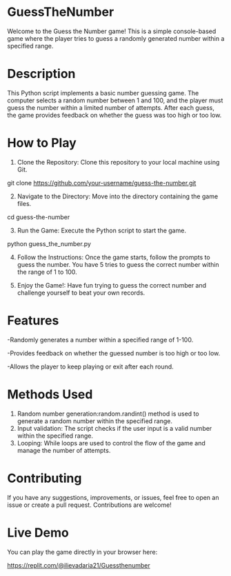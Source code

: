# GuessTheNumber
Welcome to the Guess the Number game! This is a simple console-based game where the player tries to guess a randomly generated number within a specified range.

# Description
This Python script implements a basic number guessing game. The computer selects a random number between 1 and 100, and the player must guess the number within a limited number of attempts. After each guess, the game provides feedback on whether the guess was too high or too low.

# How to Play
1. Clone the Repository: Clone this repository to your local machine using Git.

git clone https://github.com/your-username/guess-the-number.git

2. Navigate to the Directory: Move into the directory containing the game files.

cd guess-the-number

3. Run the Game: Execute the Python script to start the game.

python guess_the_number.py

4. Follow the Instructions: Once the game starts, follow the prompts to guess the number. You have 5 tries to guess the correct number within the range of 1 to 100.

5. Enjoy the Game!: Have fun trying to guess the correct number and challenge yourself to beat your own records.

# Features
-Randomly generates a number within a specified range of 1-100.

-Provides feedback on whether the guessed number is too high or too low.

-Allows the player to keep playing or exit after each round.

# Methods Used
1. Random number generation:random.randint() method is used to generate a random number within the specified range.
2. Input validation: The script checks if the user input is a valid number within the specified range.
3. Looping: While loops are used to control the flow of the game and manage the number of attempts.

# Contributing
If you have any suggestions, improvements, or issues, feel free to open an issue or create a pull request. Contributions are welcome!

# Live Demo
You can play the game directly in your browser here:

https://replit.com/@ilievadaria21/Guessthenumber
